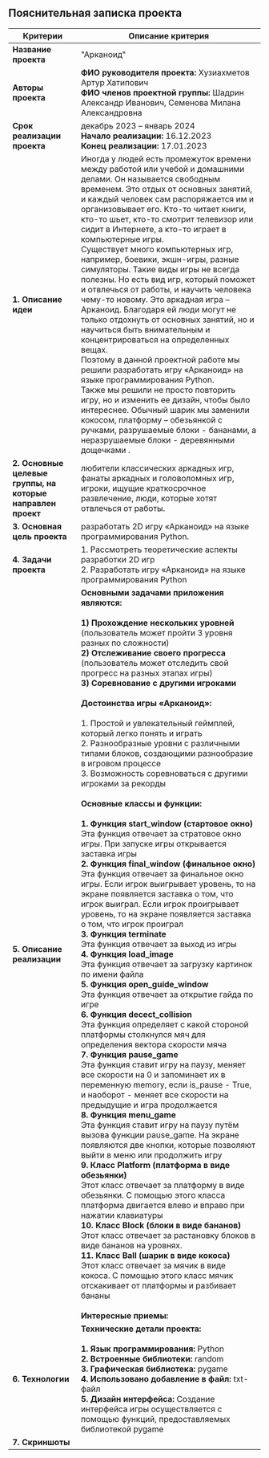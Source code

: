 ## Пояснительная записка проекта
| Критерии | Описание критерия |
|---|---|
| **Название проекта** | "Арканоид" |
| **Авторы проекта** | **ФИО руководителя проекта:** Хузиахметов Артур Хатипович <br> **ФИО членов проектной группы:** Шадрин Александр Иванович, Семенова Милана Александровна |
| **Срок реализации проекта** | декабрь 2023 – январь 2024 <br> **Начало реализации:** 16.12.2023 <br> **Конец реализации:** 17.01.2023 |
| **1. Описание идеи** | Иногда у людей есть промежуток времени между работой или учебой и домашними делами. Он называется свободным временем. Это отдых от основных занятий, и каждый человек сам распоряжается им и организовывает его. Кто-то читает книги, кто-то шьет, кто-то смотрит телевизор или сидит в Интернете, а кто-то играет в компьютерные игры. <br> Существует много компьютерных игр, например, боевики, экшн-игры, разные симуляторы. Такие виды игры не всегда полезны. Но есть вид игр, который поможет и отвлечься от работы, и научить человека чему-то новому. Это аркадная игра – Арканоид. Благодаря ей люди могут не только отдохнуть от основных занятий, но и научиться быть внимательным и концентрироваться на определенных вещах. <br> Поэтому в данной проектной работе мы решили разработать игру «Арканоид» на языке программирования Python. <br> Также мы решили не просто повторить игру, но и изменить ее дизайн, чтобы было интереснее. Обычный шарик мы заменили кокосом, платформу – обезьянкой с ручками, разрушаемые блоки - бананами, а неразрушаемые блоки - деревянными дощечками . |
| **2. Основные целевые группы, на которые направлен проект** | любители классических аркадных игр, фанаты аркадных и головоломных игр, игроки, ищущие краткосрочное развлечение, люди, которые хотят отвлечься от работы. |
| **3. Основная цель  проекта** | разработать 2D игру «Арканоид» на языке программирования Python. |
| **4. Задачи проекта** | 1.	Рассмотреть теоретические аспекты разработки 2D игр <br> 2.	Разработать игру «Арканоид» на языке программирования Python |
| **5. Описание реализации** | **Основными задачами приложения являются:** <br> <br> **1) Прохождение нескольких уровней** (пользователь может пройти 3 уровня разных по сложности) <br> **2) 	Отслеживание своего прогресса** (пользователь может отследить свой прогресс на разных этапах игры) <br> **3)	Соревнование с другими игроками** <br> <br> **Достоинства игры «Арканоид»:** <br> <br> 1.	Простой и увлекательный геймплей, который легко понять и играть <br> 2.	Разнообразные уровни с различными типами блоков, создающими разнообразие в игровом процессе <br> 3.	Возможность соревноваться с другими игроками за рекорды <br> <br> **Основные классы и функции:** <br> <br> **1.	Функция start_window (стартовое окно)** <br> Эта функция отвечает за стратовое окно игры. При запуске игры открывается заставка игры <br> **2.	Функция final_window (финальное окно)** <br> Эта функция отвечает за финальное окно игры. Если игрок выигрывает уровень, то на экране появляется заставка о том, что игрок выиграл. Если игрок проигрывает уровень, то на экране появляется заставка о том, что игрок проиграл <br> **3. Функция terminate** <br> Эта функция отвечает за выход из игры <br> **4. Функция load_image** <br> Эта функция отвечает за загрузку картинок по имени файла <br> **5. Функция open_guide_window** <br> Эта функция отвечает за открытие гайда по игре <br> **6. Функция decect_collision** <br> Эта функция определяет с какой стороной платформы столкнулся мяч для определения вектора скорости мяча <br> **7. Функция pause_game** <br> Эта функция ставит игру на паузу, меняет все скорости на 0 и запоминает их в переменную memory, если is_pause - True, и наоборот - меняет все скорости на предыдущие и игра продолжается <br> **8. Функция menu_game** <br> Эта функция ставит игру на паузу путём вызова функции pause_game. На экране появляются две кнопки, которые позволяют выйти в меню или продолжить игру <br> **9.	Класс Platform (платформа в виде обезьянки)** <br> Этот класс отвечает за платформу в виде обезьянки. С помощью этого класса платформа двигается влево и вправо при нажатии клавиатуры <br> **10.	Класс Block (блоки в виде бананов)** <br> Этот класс отвечает за растановку блоков в виде бананов на уровнях. <br> **11.	Класс Ball (шарик в виде кокоса)** <br> Этот класс отвечает за мячик в виде кокоса. С помощью этого класс мячик отскакивает от платформы и разбивает бананы <br> <br> **Интересные приемы:** |
| **6. Технологии** | **Технические детали проекта:** <br> <br> **1.	Язык программирования:** Python <br> **2.	Встроенные библиотеки:** random <br> **3.	Графическая библиотека:** pygame <br> **4.	Использовано добавление в файл:** txt-файл <br> **5.	Дизайн интерфейса:** Создание интерфейса игры осуществляется с помощью функций, предоставляемых библиотекой pygame |
| **7. Скриншоты** |  |

